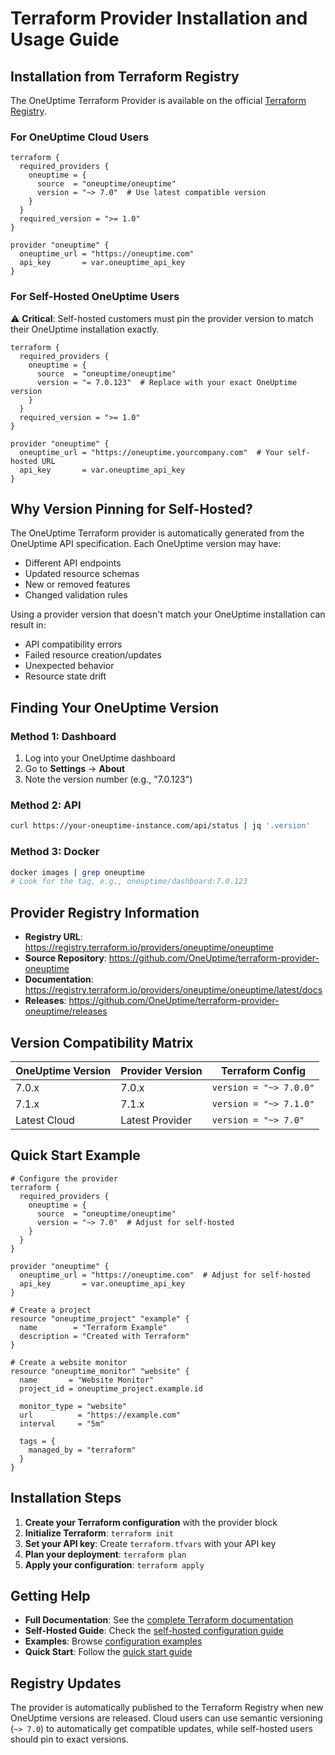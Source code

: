 # Terraform Provider Installation and Usage Guide

## Installation from Terraform Registry

The OneUptime Terraform Provider is available on the official [Terraform Registry](https://registry.terraform.io/providers/oneuptime/oneuptime).

### For OneUptime Cloud Users

```hcl
terraform {
  required_providers {
    oneuptime = {
      source  = "oneuptime/oneuptime"
      version = "~> 7.0"  # Use latest compatible version
    }
  }
  required_version = ">= 1.0"
}

provider "oneuptime" {
  oneuptime_url = "https://oneuptime.com"
  api_key       = var.oneuptime_api_key
}
```

### For Self-Hosted OneUptime Users

⚠️ **Critical**: Self-hosted customers must pin the provider version to match their OneUptime installation exactly.

```hcl
terraform {
  required_providers {
    oneuptime = {
      source  = "oneuptime/oneuptime"
      version = "= 7.0.123"  # Replace with your exact OneUptime version
    }
  }
  required_version = ">= 1.0"
}

provider "oneuptime" {
  oneuptime_url = "https://oneuptime.yourcompany.com"  # Your self-hosted URL
  api_key       = var.oneuptime_api_key
}
```

## Why Version Pinning for Self-Hosted?

The OneUptime Terraform provider is automatically generated from the OneUptime API specification. Each OneUptime version may have:

- Different API endpoints
- Updated resource schemas
- New or removed features
- Changed validation rules

Using a provider version that doesn't match your OneUptime installation can result in:
- API compatibility errors
- Failed resource creation/updates
- Unexpected behavior
- Resource state drift

## Finding Your OneUptime Version

### Method 1: Dashboard
1. Log into your OneUptime dashboard
2. Go to **Settings** → **About**
3. Note the version number (e.g., "7.0.123")

### Method 2: API
```bash
curl https://your-oneuptime-instance.com/api/status | jq '.version'
```

### Method 3: Docker
```bash
docker images | grep oneuptime
# Look for the tag, e.g., oneuptime/dashboard:7.0.123
```

## Provider Registry Information

- **Registry URL**: https://registry.terraform.io/providers/oneuptime/oneuptime
- **Source Repository**: https://github.com/OneUptime/terraform-provider-oneuptime
- **Documentation**: https://registry.terraform.io/providers/oneuptime/oneuptime/latest/docs
- **Releases**: https://github.com/OneUptime/terraform-provider-oneuptime/releases

## Version Compatibility Matrix

| OneUptime Version | Provider Version | Terraform Config |
|-------------------|------------------|------------------|
| 7.0.x | 7.0.x | `version = "~> 7.0.0"` |
| 7.1.x | 7.1.x | `version = "~> 7.1.0"` |
| Latest Cloud | Latest Provider | `version = "~> 7.0"` |

## Quick Start Example

```hcl
# Configure the provider
terraform {
  required_providers {
    oneuptime = {
      source  = "oneuptime/oneuptime"
      version = "~> 7.0"  # Adjust for self-hosted
    }
  }
}

provider "oneuptime" {
  oneuptime_url = "https://oneuptime.com"  # Adjust for self-hosted
  api_key       = var.oneuptime_api_key
}

# Create a project
resource "oneuptime_project" "example" {
  name        = "Terraform Example"
  description = "Created with Terraform"
}

# Create a website monitor
resource "oneuptime_monitor" "website" {
  name       = "Website Monitor"
  project_id = oneuptime_project.example.id
  
  monitor_type = "website"
  url          = "https://example.com"
  interval     = "5m"
  
  tags = {
    managed_by = "terraform"
  }
}
```

## Installation Steps

1. **Create your Terraform configuration** with the provider block
2. **Initialize Terraform**: `terraform init`
3. **Set your API key**: Create `terraform.tfvars` with your API key
4. **Plan your deployment**: `terraform plan`
5. **Apply your configuration**: `terraform apply`

## Getting Help

- **Full Documentation**: See the [complete Terraform documentation](./README.md)
- **Self-Hosted Guide**: Check the [self-hosted configuration guide](./self-hosted.md)
- **Examples**: Browse [configuration examples](./examples.md)
- **Quick Start**: Follow the [quick start guide](./quick-start.md)

## Registry Updates

The provider is automatically published to the Terraform Registry when new OneUptime versions are released. Cloud users can use semantic versioning (`~> 7.0`) to automatically get compatible updates, while self-hosted users should pin to exact versions.
